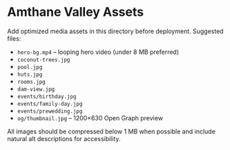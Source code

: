 # Amthane Valley Assets

Add optimized media assets in this directory before deployment. Suggested files:

- `hero-bg.mp4` – looping hero video (under 8 MB preferred)
- `coconut-trees.jpg`
- `pool.jpg`
- `huts.jpg`
- `rooms.jpg`
- `dam-view.jpg`
- `events/birthday.jpg`
- `events/family-day.jpg`
- `events/prewedding.jpg`
- `og/thumbnail.jpg` – 1200×630 Open Graph preview

All images should be compressed below 1 MB when possible and include natural alt descriptions for accessibility.
